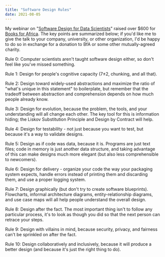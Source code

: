 ```yaml
---
title: "Software Design Rules"
date: 2021-08-05
---
```


My webinar on "[Software Design for Data Scientists](@root/talks/sd4ds/)" raised over $600 for [Books for Africa](https://www.booksforafrica.org/). The key points are summarized below; if you'd like me to give the talk to your company, university, or other organization, I'd be happy to do so in exchange for a donation to BfA or some other mutually-agreed charity.

Rule 0: Computer scientists aren't taught software design either, so don't feel like you've missed something.

Rule 1: Design for people's cognitive capacity (7±2, chunking, and all that).

Rule 2: Design toward widely-used abstractions and maximize the ratio of "what's unique in this statement" to boilerplate, but remember that the tradeoff between abstraction and comprehension depends on how much people already know.

Rule 3: Design for evolution, because the problem, the tools, and your understanding will all change each other. The key tool for this is information hiding; the Liskov Substitution Principle and Design by Contract will help.

Rule 4: Design for testability - not just because you want to test, but because it's a way to validate designs.

Rule 5: Design as if code was data, because it is. Programs are just text files; code in memory is just another data structure, and taking advantage of this can make designs much more elegant (but also less comprehensible to newcomers).

Rule 6: Design for delivery - organize your code the way your packaging system expects, handle errors instead of printing them and discarding them, and use a proper logging system.

Rule 7: Design graphically (but don't try to create software blueprints). Flowcharts, informal architecture diagrams, entity-relationship diagrams, and use case maps will all help people understand the overall design.

Rule 8: Design after the fact. The most important thing isn't to follow any particular process, it's to look as though you did so that the next person can retrace your steps.

Rule 9: Design with villains in mind, because security, privacy, and fairness can't be sprinkled on after the fact.

Rule 10: Design collaboratively and inclusively, because it will produce a better design (and because it's just the right thing to do).
